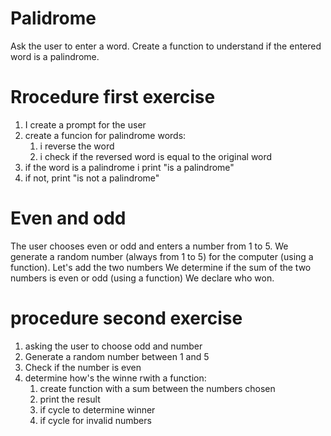 # Palidrome

Ask the user to enter a word.
Create a function to understand if the entered word is a palindrome.

# Rrocedure first exercise

1. I create a prompt for the user
2. create a funcion for palindrome words:
   1. i reverse the word
   2. i check if the reversed word is equal to the original word
3. if the word is a palindrome i print "is a palindrome"
4. if not, print "is not a palindrome"

# Even and odd

The user chooses even or odd and enters a number from 1 to 5.
We generate a random number (always from 1 to 5) for the computer (using a function).
Let's add the two numbers
We determine if the sum of the two numbers is even or odd (using a function)
We declare who won.

# procedure second exercise

1. asking the user to choose odd and number
2. Generate a random number between 1 and 5
3. Check if the number is even
4. determine how's the winne rwith a function:
   1. create function with a sum between the numbers chosen
   2. print the result
   3. if cycle to determine winner
   4. if cycle for invalid numbers

